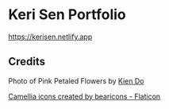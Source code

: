 # Keri Sen Portfolio
https://kerisen.netlify.app

## Credits
Photo of Pink Petaled Flowers by [Kien Do](https://unsplash.com/photos/selective-focus-photo-of-pink-petaled-flowers-NjT4O7WYmwk?utm_content=creditCopyText&utm_medium=referral&utm_source=unsplash)
  
  <a href="https://www.flaticon.com/free-icons/camellia" title="camellia icons">Camellia icons created by bearicons - Flaticon</a>
